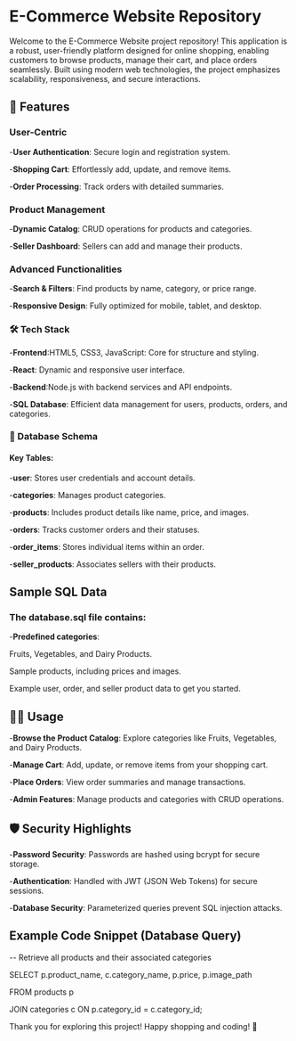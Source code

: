 # E-Commerce Website Repository
Welcome to the E-Commerce Website project repository! This application is a robust, user-friendly platform designed for online shopping, enabling customers to browse products, manage their cart, and place orders seamlessly. Built using modern web technologies, the project emphasizes scalability, responsiveness, and secure interactions.

## 🚀 Features
### User-Centric
-**User Authentication**: Secure login and registration system.

-**Shopping Cart**: Effortlessly add, update, and remove items.

-**Order Processing**: Track orders with detailed summaries.
### Product Management
-**Dynamic Catalog**: CRUD operations for products and categories.

-**Seller Dashboard**: Sellers can add and manage their products.

### Advanced Functionalities
-**Search & Filters**: Find products by name, category, or price range.

-**Responsive Design**: Fully optimized for mobile, tablet, and desktop.

### 🛠️ Tech Stack
-**Frontend**:HTML5, CSS3, JavaScript: Core for structure and styling.

-**React**: Dynamic and responsive user interface.

-**Backend**:Node.js with backend services and API endpoints.

-**SQL Database**: Efficient data management for users, products, orders, and categories.
### 📂 Database Schema
#### Key Tables:
-**user**: Stores user credentials and account details.

-**categories**: Manages product categories.

-**products**: Includes product details like name, price, and images.

-**orders**: Tracks customer orders and their statuses.

-**order_items**: Stores individual items within an order.

-**seller_products**: Associates sellers with their products.
## Sample SQL Data
### The database.sql file contains:
-**Predefined categories**: 

Fruits, Vegetables, and Dairy Products.

Sample products, including prices and images.

Example user, order, and seller product data to get you started.
## 🧑‍💻 Usage
-**Browse the Product Catalog**: Explore categories like Fruits, Vegetables, and Dairy Products.

-**Manage Cart**: Add, update, or remove items from your shopping cart.

-**Place Orders**: View order summaries and manage transactions.

-**Admin Features**: Manage products and categories with CRUD operations.
## 🛡️ Security Highlights
-**Password Security**: Passwords are hashed using bcrypt for secure storage.

-**Authentication**: Handled with JWT (JSON Web Tokens) for secure sessions.

-**Database Security**: Parameterized queries prevent SQL injection attacks.
## Example Code Snippet (Database Query)
-- Retrieve all products and their associated categories

SELECT p.product_name, c.category_name, p.price, p.image_path

FROM products p

JOIN categories c ON p.category_id = c.category_id;

Thank you for exploring this project! Happy shopping and coding! 🎉
